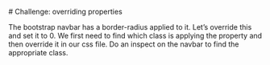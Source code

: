# Challenge: overriding properties

The bootstrap navbar has a border-radius applied to it. Let’s override this and set it to 0. We first need to find which class is applying the property and then override it in our css file. Do an inspect on the navbar to find the appropriate class.